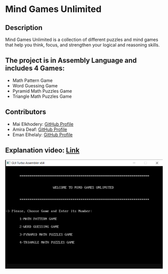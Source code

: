 # Mind Games Unlimited

## Description
Mind Games Unlimited is a collection of different puzzles and mind games that help you think, focus, and strengthen your logical and reasoning skills.

## The project is in Assembly Language and includes 4 Games:
  - Math Pattern Game
  - Word Guessing Game
  - Pyramid Math Puzzles Game
  - Triangle Math Puzzles Game

## Contributors
- Mai Elkhodery: [GitHub Profile](https://github.com/maielkhodery)
- Amira Deaf: [GitHub Profile](https://github.com/AmiraDeef)
- Eman Elhelaly: [GitHub Profile](https://github.com/EmanElhelaly11)

## Explanation video: [Link](https://youtu.be/JELeX1ift40?si=bGSgYDcw_gB375e2)
 
<img src="Home.png"  />
